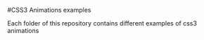 #CSS3 Animations examples

Each folder of this repository contains different examples of css3 animations
